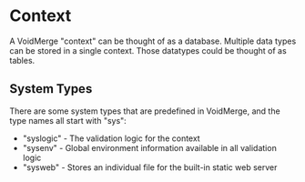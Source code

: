 # Context

A VoidMerge "context" can be thought of as a database. Multiple data types can be stored in a single context. Those datatypes could be thought of as tables.

## System Types

There are some system types that are predefined in VoidMerge, and the type names all start with "sys":

- "syslogic" - The validation logic for the context
- "sysenv" - Global environment information available in all validation logic
- "sysweb" - Stores an individual file for the built-in static web server
